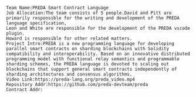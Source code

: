 	Team Name:PREDA Smart Contract Language
	Job Allocation:The team consists of 5 people.David and Pitt are primarily responsible for the writing and development of the PREDA language specification,
	Leon and White are responsible for the development of the PREDA vscode plugin.
	Howard is responsible for other related matters.
	Project Intro:PREDA is a new programming language for developing parallel smart contracts on sharding blockchains with Solidity compatibility and interoperability. Based on an innovative distributed programming model with functional relay semantics and programmable sharding schemes, the PREDA language is devoted to scaling out blockchains that support general smart contracts independently of sharding architectures and consensus algorithms.
	Video Link:https://preda-lang.org/preda_video.mp4
	Repository Addr:https://github.com/preda-devteam/preda
	Contract Addr:
